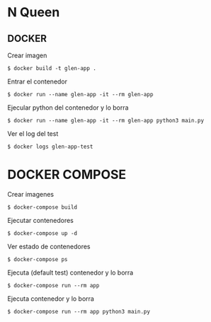 # N Queen

## DOCKER

Crear imagen
```
$ docker build -t glen-app .
```

Entrar el contenedor
```
$ docker run --name glen-app -it --rm glen-app
```

Ejecular python del contenedor y lo borra
```
$ docker run --name glen-app -it --rm glen-app python3 main.py
```

Ver el log del test
```
$ docker logs glen-app-test
```

# DOCKER COMPOSE

Crear imagenes
```
$ docker-compose build
```

Ejecutar contenedores
```
$ docker-compose up -d
```

Ver estado de contenedores 
```
$ docker-compose ps
```

Ejecuta (default test) contenedor y lo borra 
```
$ docker-compose run --rm app
```

Ejecuta contenedor y lo borra 
```
$ docker-compose run --rm app python3 main.py
```

